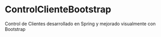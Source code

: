 # ControlClienteBootstrap
Control de Clientes desarrollado en Spring y mejorado visualmente con Bootstrap
